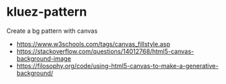 # kluez-pattern

Create a bg pattern with canvas

- https://www.w3schools.com/tags/canvas_fillstyle.asp
- https://stackoverflow.com/questions/14012768/html5-canvas-background-image
- https://filosophy.org/code/using-html5-canvas-to-make-a-generative-background/
